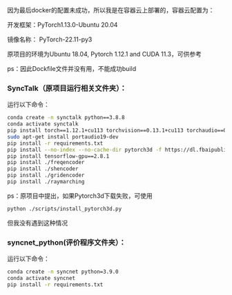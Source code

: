 因为最后docker的配置未成功，所以我是在容器云上部署的，容器云配置为：

开发框架：PyTorch1.13.0-Ubuntu 20.04

镜像名称： PyTorch-22.11-py3

原项目的环境为Ubuntu 18.04, Pytorch 1.12.1 and CUDA 11.3，可供参考

ps：因此Dockfile文件并没有用，不能成功build

### SyncTalk（原项目运行相关文件夹）：
运行以下命令：
```bash
conda create -n synctalk python==3.8.8
conda activate synctalk
pip install torch==1.12.1+cu113 torchvision==0.13.1+cu113 torchaudio==0.12.1 --extra-index-url https://download.pytorch.org/whl/cu113
sudo apt-get install portaudio19-dev
pip install -r requirements.txt
pip install --no-index --no-cache-dir pytorch3d -f https://dl.fbaipublicfiles.com/pytorch3d/packaging/wheels/py38_cu113_pyt1121/download.html
pip install tensorflow-gpu==2.8.1
pip install ./freqencoder
pip install ./shencoder
pip install ./gridencoder
pip install ./raymarching
```
ps：原项目中提出，如果Pytorch3d下载失败，可使用
```bash
python ./scripts/install_pytorch3d.py
```
但我没有遇到这种情况

### syncnet_python(评价程序文件夹）：
运行以下命令：
```bash
conda create -n syncnet python=3.9.0
conda activate syncnet
pip install -r requirements.txt
```
